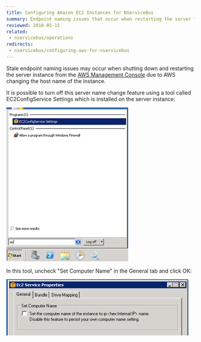 ```yaml
---
title: Configuring Amazon EC2 Instances for NServiceBus
summary: Endpoint naming issues that occur when restarting the server from the AWS Mangement Console can be prevented using a special tool
reviewed: 2018-05-15
related:
 - nservicebus/operations
redirects:
 - nservicebus/configuring-aws-for-nservicebus
---
```


Stale endpoint naming issues may occur when shutting down and restarting the server instance from the [AWS Management Console](https://aws.amazon.com/console/) due to AWS changing the host name of the instance.

It is possible to turn off this server name change feature using a tool called EC2ConfigService Settings which is installed on the server instance:

![EC2 Config Settings](ec2-config-settings.png)

In this tool, uncheck "Set Computer Name" in the General tab and click OK:

![](ec2-service-properties.png)

